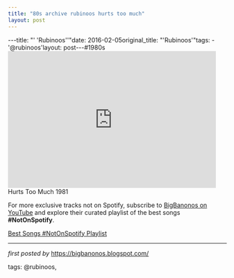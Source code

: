 ```yaml
---
title: "80s archive rubinoos hurts too much"
layout: post
---
```

---title: "' 'Rubinoos''"date: 2016-02-05original_title: "'Rubinoos'"tags:  - '@rubinoos'layout: post---#1980s <br /><iframe width="95%" height="315" src="https://www.youtube.com/embed/5sgRHtqD7wU?list=PLtuNtuTatqI3ADcM_zLmgfpkLlcO5e9Pw" frameborder="0" allowfullscreen></iframe>Hurts Too Much 1981<!--Subscribe and Playlist Links--><div>    <p>For more exclusive tracks not on Spotify, subscribe to <a href="https://www.youtube.com/@BigBanonos" target="_blank">BigBanonos on YouTube</a> and explore their curated playlist of the best songs <strong>#NotOnSpotify</strong>.</p>    <p><a href="https://www.youtube.com/playlist?list=PLtuNtuTatqI0kFahUCbtbfenC_ET5O_tr" target="_blank">Best Songs #NotOnSpotify Playlist<br /></a></p></div><hr /><p><em>first posted by</em> <a href="https://bigbanonos.blogspot.com/" rel="noopener" target="_new">https://bigbanonos.blogspot.com/</a></p><p>tags: @rubinoos,</p>
